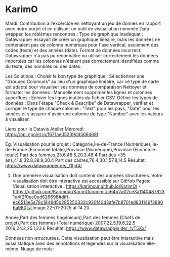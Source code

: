 # KarimO
Mardi: Contribution à l'excercice en nettoyant un jeu de donnes en rapport avec notre porjet et en utilisant un outil de visiualiation nommée Data wrapper, les roblèmes rencontrés : Type de graphique inadéquat : Datawrapper essayait de créer un graphique linéaire, mais les données ne contenaient pas de colonne numérique pour l'axe vertical, seulement des codes (texte) et des années (date).
Format de données incorrect: Datawrapper n'a pas pu reconnaître ou utiliser correctement les données importées car les colonnes n'étaient pas correctement identifiées comme du texte, des nombres ou des dates. 

Les Solutions :
Choisir le bon type de graphique : Sélectionner une "Grouped Colomuns" au lieu d'un graphique linéaire, car ce type de carte est adapté pour visualiser ses données de comparaison 
Nettoyer et formater les données :
Manuellement supprimer les lignes et colonnes superflues : Enlever les lignes inutiles du fichier CSV.
Définir les types de données : Dans l'étape "Check & Describe" de Datawrapper, vérifier et corriger le type de chaque colonne : "Text" pour les pays, "Date" pour les années et s'assurer d'avoir une colonne de type "Number" avec les valeurs à visualiser.

Liens pour le Datavis Atelier Mercredi:
https://api.npoint.io/f671ae05239dd566d68f

Eg. Visualisation pour le projet : Catégorie,Île-de-France (Numérique),Île-de-France (Économie totale),Province (Numérique),Province (Économie totale)
Part des femmes,23.6,48.5,20.3,48.4
Part des <35 ans,41.8,32.8,38.9,30.4
Part des cadres,76.4,30.1,57.8,14.5
Résultat: 
https://www.datawrapper.de/_/1tjd4/

1. Une première visualisation doit contenir des données structurées. Votre visualisation doit être interactive est accessible sur GitHub Pages:
Visualisation interactive : https://karimour.github.io/KarimO/ - https://github.com/Karimour/KarimO/commit/c64b2a02ce3a11404878231e4f2f0ee0ed626698#diff-ec6513e5a78c1848d5b285250332c930f40d3afe7b8701ed831149f38906a980
![Image 22-01-2025 at 14 20](https://github.com/user-attachments/assets/0b2cd51c-6242-4b84-84d4-ea7c5db98b86)

Année,Part des femmes (Ingénieurs),Part des femmes (Chefs de projet),Part des femmes (Total numérique)
2007,22.5,19.6,22.5
2016,24.2,25.1,23.6
Résultat: 
https://www.datawrapper.de/_/vT5Xx/



Données non-structurées. Cette visualisation peut être interactive mais aussi statique avec des annotations et légendes sur la visualisation elle-même.
Nuage de mots: 



